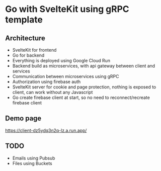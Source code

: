 # Go with SvelteKit using gRPC template

## Architecture
- SvelteKit for frontend
- Go for backend
- Everything is deployed using Google Cloud Run
- Backend build as microservices, with api gateway between client and services
- Communication between microservices using gRPC
- Authorization using firebase auth
- SvelteKit server for cookie and page protection, nothing is exposed to client, can work without any Javascript
- Go create firebase client at start, so no need to reconnect/recreate firebase client

## Demo page
https://client-dz5ydq3n2q-lz.a.run.app/

## TODO
- Emails using Pubsub
- Files using Buckets
